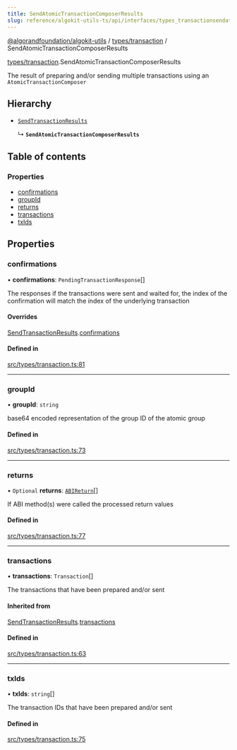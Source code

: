 ```yaml
---
title: SendAtomicTransactionComposerResults
slug: reference/algokit-utils-ts/api/interfaces/types_transactionsendatomictransactioncomposerresults
---
```


[@algorandfoundation/algokit-utils](/reference/algokit-utils-ts/api/overview) / [types/transaction](/reference/algokit-utils-ts/api/modules/types_transaction/) / SendAtomicTransactionComposerResults

[types/transaction](/reference/algokit-utils-ts/api/modules/types_transaction/).SendAtomicTransactionComposerResults

The result of preparing and/or sending multiple transactions using an `AtomicTransactionComposer`

## Hierarchy

- [`SendTransactionResults`](/reference/algokit-utils-ts/api/interfaces/types_transactionsendtransactionresults/)

  ↳ **`SendAtomicTransactionComposerResults`**

## Table of contents

### Properties

- [confirmations](#confirmations)
- [groupId](#groupid)
- [returns](#returns)
- [transactions](#transactions)
- [txIds](#txids)

## Properties

### confirmations

• **confirmations**: `PendingTransactionResponse`[]

The responses if the transactions were sent and waited for,
the index of the confirmation will match the index of the underlying transaction

#### Overrides

[SendTransactionResults](/reference/algokit-utils-ts/api/interfaces/types_transactionsendtransactionresults/).[confirmations](/reference/algokit-utils-ts/api/interfaces/types_transactionsendtransactionresults/#confirmations)

#### Defined in

[src/types/transaction.ts:81](https://github.com/algorandfoundation/algokit-utils-ts/blob/main/src/types/transaction.ts#L81)

---

### groupId

• **groupId**: `string`

base64 encoded representation of the group ID of the atomic group

#### Defined in

[src/types/transaction.ts:73](https://github.com/algorandfoundation/algokit-utils-ts/blob/main/src/types/transaction.ts#L73)

---

### returns

• `Optional` **returns**: [`ABIReturn`](/reference/algokit-utils-ts/api/modules/types_app/#abireturn)[]

If ABI method(s) were called the processed return values

#### Defined in

[src/types/transaction.ts:77](https://github.com/algorandfoundation/algokit-utils-ts/blob/main/src/types/transaction.ts#L77)

---

### transactions

• **transactions**: `Transaction`[]

The transactions that have been prepared and/or sent

#### Inherited from

[SendTransactionResults](/reference/algokit-utils-ts/api/interfaces/types_transactionsendtransactionresults/).[transactions](/reference/algokit-utils-ts/api/interfaces/types_transactionsendtransactionresults/#transactions)

#### Defined in

[src/types/transaction.ts:63](https://github.com/algorandfoundation/algokit-utils-ts/blob/main/src/types/transaction.ts#L63)

---

### txIds

• **txIds**: `string`[]

The transaction IDs that have been prepared and/or sent

#### Defined in

[src/types/transaction.ts:75](https://github.com/algorandfoundation/algokit-utils-ts/blob/main/src/types/transaction.ts#L75)
